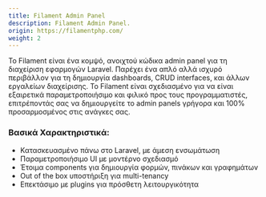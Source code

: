 ```yaml
---
title: Filament Admin Panel
description: Filament Admin Panel.
origin: https://filamentphp.com/
weight: 2
---
```


Το Filament είναι ένα κομψό, ανοιχτού κώδικα admin panel για τη διαχείριση εφαρμογών Laravel. Παρέχει ένα απλό αλλά ισχυρό περιβάλλον για τη δημιουργία dashboards, CRUD interfaces, και άλλων εργαλείων διαχείρισης. Το Filament είναι σχεδιασμένο για να είναι εξαιρετικά παραμετροποιήσιμο και φιλικό προς τους προγραμματιστές, επιτρέποντάς σας να δημιουργείτε το admin panels γρήγορα και 100% προσαρμοσμένος στις ανάγκες σας.

### Βασικά Χαρακτηριστικά:
* Κατασκευασμένο πάνω στο Laravel, με άμεση ενσωμάτωση
* Παραμετροποιήσιμο UI με μοντέρνο σχεδιασμό
* Έτοιμα components για δημιουργία φορμών, πινάκων και γραφημάτων
* Out of the box υποστήριξη για multi-tenancy
* Επεκτάσιμο με plugins για πρόσθετη λειτουργικότητα
